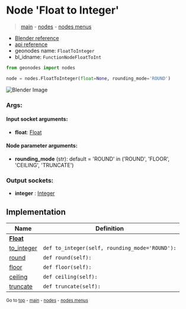 # Node 'Float to Integer'

> [main](../structure.md) - [nodes](nodes.md) - [nodes menus](nodes_menus.md)

- [Blender reference](https://docs.blender.org/manual/en/latest/modeling/geometry_nodes/utilities/float_to_integer.html)
- [api reference](https://docs.blender.org/api/current/bpy.types.FunctionNodeFloatToInt.html)
- geonodes name: `FloatToInteger`
- bl_idname: `FunctionNodeFloatToInt`

```python
from geonodes import nodes

node = nodes.FloatToInteger(float=None, rounding_mode='ROUND')
```

![Blender Image](https://docs.blender.org/manual/en/latest/_images/node-types_FunctionNodeFloatToInt.webp)

### Args:

#### Input socket arguments:

- **float**: [Float](Float.md)

#### Node parameter arguments:

- **rounding_mode** (str): default = 'ROUND' in ('ROUND', 'FLOOR', 'CEILING', 'TRUNCATE')

### Output sockets:

- **integer** : [Integer](Integer.md)

## Implementation

| Name | Definition |
|------|------------|
| **[Float](Float.md)** |
| [to_integer](Float.md#to_integer) | `def to_integer(self, rounding_mode='ROUND'):` |
| [round](Float.md#round) | `def round(self):` |
| [floor](Float.md#floor) | `def floor(self):` |
| [ceiling](Float.md#ceiling) | `def ceiling(self):` |
| [truncate](Float.md#truncate) | `def truncate(self):` |

<sub>Go to [top](#node-Float-to-Integer) - [main](../structure.md) - [nodes](nodes.md) - [nodes menus](nodes_menus.md)</sub>

